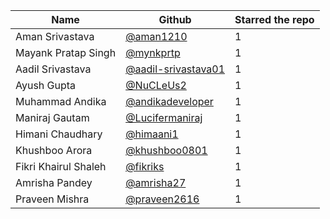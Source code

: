 | Name                 | Github                                                        | Starred the repo |
| -------------------- | ------------------------------------------------------------- | ---------------- |
| Aman Srivastava      | [@aman1210](https://github.com/aman1210)                      |         1        |
| Mayank Pratap Singh  | [@mynkprtp](https://github.com/mynkprtp)                      |         1        |
| Aadil Srivastava     | [@aadil-srivastava01](https://github.com/aadil-srivastava01)  |         1        |
| Ayush Gupta          | [@NuCLeUs2](https://github.com/NuCLeUs2)                      |         1        |
| Muhammad Andika      | [@andikadeveloper](https://github.com/andikadeveloper)        |         1        |
| Maniraj Gautam       | [@Lucifermaniraj](https://github.com/Lucifermaniraj)          |         1        |
| Himani Chaudhary     | [@himaani1](https://github.com/himaani1)                      |         1        |
| Khushboo Arora       | [@khushboo0801](https://github.com/khushboo0801)              |         1        |
| Fikri Khairul Shaleh | [@fikriks](https://github.com/fikriks)                        |         1        |
| Amrisha Pandey       | [@amrisha27](https://github.com/amrisha27)                    |         1        |
| Praveen Mishra       | [@praveen2616](https://github.com/praveen2616)                |         1        |
